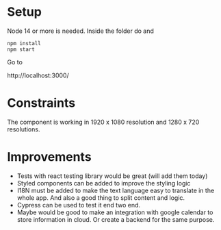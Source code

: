 # Setup

Node 14 or more is needed.
Inside the folder do and

```
npm install
npm start
```

Go to

http://localhost:3000/

# Constraints

The component is working in 1920 x 1080 resolution and 1280 x 720 resolutions.

# Improvements

- Tests with react testing library would be great (will add them today)
- Styled components can be added to improve the styling logic
- I18N must be added to make the text language easy to translate in the whole app. And also a good thing to split content and logic.
- Cypress can be used to test it end two end.
- Maybe would be good to make an integration with google calendar to store information in cloud. Or create a backend for the same purpose.
